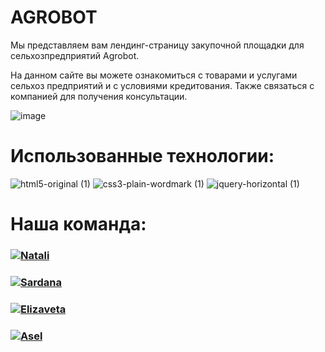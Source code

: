 # AGROBOT

Мы представляем вам лендинг-страницу закупочной площадки для сельхозпредприятий Agrobot.

На данном сайте вы можете ознакомиться с товарами и услугами сельхоз предприятий и с условиями кредитования. Также связаться с компанией для получения консультации.

![image](https://github.com/nsshakula/Agro_bot/assets/134269662/5ef8c371-1031-48d8-be56-b47ac6ed469b)

# Использованные технологии:

![html5-original (1)](https://github.com/nsshakula/Agro_bot/assets/134269662/dfa377a2-630b-4e7e-8640-06aceca297f2)
![css3-plain-wordmark (1)](https://github.com/nsshakula/Agro_bot/assets/134269662/452cb91a-0f1d-4c1d-9466-d513a56bd374)
![jquery-horizontal (1)](https://github.com/nsshakula/Agro_bot/assets/134269662/d478f63f-4621-47bf-8d48-a390c9ddb1b6)

# Наша команда:
<h3>
  <a href="https://github.com/nsshakula">
    <img alt="Natali" src="https://img.shields.io/badge/-Natali-black?style=for-the-badge&logo=github&logoColor=white" />
  </a>
</h3>
<h3>
  <a href="https://github.com/SardanaMir)">
    <img alt="Sardana" src="https://img.shields.io/badge/-Sardana-black?style=for-the-badge&logo=github&logoColor=white" />
  </a>
</h3>
<h3>
  <a href="https://github.com/MokhovaElizaveta">
    <img alt="Elizaveta" src="https://img.shields.io/badge/-Elizaveta-black?style=for-the-badge&logo=github&logoColor=white" />
  </a>
</h3>
<h3>
  <a href="https://github.com/asel305">
    <img alt="Asel" src="https://img.shields.io/badge/-Asel-black?style=for-the-badge&logo=github&logoColor=white" />
  </a>
</h3>

